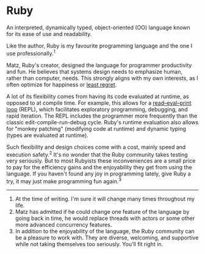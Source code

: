 # Ruby

An interpreted, dynamically typed, object-oriented (OO) language known for its
ease of use and readability.

Like the author, Ruby is my favourite programming language and the one I use
professionally.<sup>1</sup>

Matz, Ruby's creator, designed the language for programmer productivity
and fun. He believes that systems design needs to emphasize human, rather than
computer, needs. This strongly aligns with my own interests, as I often optimize
for happiness or [least regret][jeff-bezos].

A lot of its flexibility comes from having its code evaluated at runtime,
as opposed to at compile time. For example, this allows for a
[read–eval–print loop][REPL] (REPL), which facilitates exploratory programming,
debugging, and rapid iteration. The REPL includes the programmer more frequently
than the classic edit-compile-run-debug cycle. Ruby's runtime evaluation also
allows for "monkey patching" (modifying code at runtime) and dynamic typing
(types are evaluated at runtime).

Such flexibility and design choices come with a cost, mainly speed and execution
safety.<sup>2</sup> It's no wonder that the Ruby community takes testing very
seriously. But to most Rubyists these inconveniences are a small price to pay
for the efficiency gains and the enjoyability they get from using the language.
If you haven't found any joy in programming lately, give Ruby a try,
it may just make programming fun again.<sup>3</sup>

---

1. At the time of writing. I'm sure it will change many times throughout my
   life.
2. Matz has admitted if he could change one feature of the language by going
   back in time, he would replace threads with actors or some other more
   advanced concurrency features.
3. In addition to the enjoyability of the language, the Ruby community can be
   a pleasure to work with. They are diverse, welcoming, and supportive while
   not taking themselves too seriously. You'll fit right in.

[jeff-bezos]: https://www.youtube.com/watch?v=jwG_qR6XmDQ
[REPL]: https://en.wikipedia.org/wiki/Read%E2%80%93eval%E2%80%93print_loop
